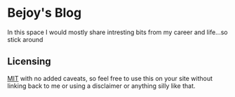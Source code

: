 Bejoy's Blog
========

In this space I would mostly share intresting bits from my career and life...so stick around

Licensing
---------

[MIT](https://github.com/dirkfabisch/madiator/blob/master/LICENSE) with no added caveats, so feel free to use this on your site without linking back to me or using a disclaimer or anything silly like that.

